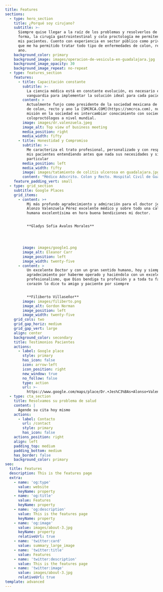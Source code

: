 ```yaml
---
title: Features
sections:
  - type: hero_section
    title: ¿Porqué soy cirujano?
    subtitle: >-
      Siempre quise llegar a la raíz de los problemas y resolverlos de la mejor
      forma, la cirugía gastrointestinal y colo proctología me permiten ayudar a
      mis pacientes. Cuento con experiencia en sector público como privado, lo
      que me ha permitido tratar todo tipo de enfermedades de colon, recto y
      ano.
    background_color: primary
    background_image: images/operacion-de-vesicula-en-guadalajara.jpg
    background_image_opacity: 30
    background_image_repeat: no-repeat
  - type: features_section
    features:
      - title: Capacitación constante
        subtitle: >-
          La ciencia médica está en constante evolución, es necesario estar a la
          vanguardia para implementar la solución ideal para cada paciente
        content: >
          Actualmente funjo como presidente de la sociedad mexicana de cirujanos
          de colon, recto y ano la [SMCRCA.COM](https://smcrca.com), nuestra
          misión en la sociedad es intercambiar conocimiento con sociedades de
          coloproctólogos a nivel mundial.
        image: images/dr.valenzuela.jpeg
        image_alt: Top view of business meeting
        media_position: right
        media_width: fifty
      - title: Honestidad y Compromiso
        subtitle: >-
          Me caracteriza el trato profesional, personalizado y con respeto hacia
          mis pacientes entendiendo antes que nada sus necesidades y situación
          particular
        media_position: left
        media_width: fifty
        image: images/tatamiento de colitis ulcerosa en guadalajara.jpg
        content: "Médico Adscrito. Colon y Recto. Hospital Civil de Guadalajara\n\n### Certificación: C11005518\n\n**FORMACIÓN**\n\n•\_**Fellowship.**\_Coloproctología. Hospital Civil de Guadalajara\n•\_**Especialidad**. Cirugía General. Universidad de Guadalajara (UdeG). Guadalajara. 2011\n•\_**Licenciatura**.\_**Médico Cirujano.**\_Universidad Autónoma de Sinaloa (UAS). Sinaloa. 2005\n\n**IDIOMAS**\n\nEspañol, Inglés\n\nConstantes seminarios y actualizaciones a nivel nacional e internacional.\n\nel Dr. Valenzuela Pérez es reconocido como uno de los mejores especialistas en Cirugía General de Guadalajara, Jalisco.\n"
    feature_padding_vert: small
  - type: grid_section
    subtitle: Google Places
    grid_items:
      - content: >+
          Mi más profundo agradecimiento y admiración para el doctor jesus
          Alonzo Valenzuela Pérez excelente médico y sobre todo una calidad
          humana excelentísima en hora buena bendiciones mi doctor.


          **Gladys Sofia Avalos Morales**




        image: images/google1.png
        image_alt: Eleanor Carr
        image_position: left
        image_width: twenty-five
      - content: >
          Un excelente Doctor y con un gran sentido humano, hoy y siempre mi
          agradecimiento por haberme operado y haciéndolo con un excelente
          profesionalismo, que Dios bendiga tu profesión y a toda tu familia, de
          corazón lo dice tu amigo y paciente por siempre


          **Filiberto Villaseñor**
        image: images/filiberto.png
        image_alt: Gordon Norman
        image_position: left
        image_width: twenty-five
    grid_cols: two
    grid_gap_horiz: medium
    grid_gap_vert: large
    align: center
    background_color: secondary
    title: Testimonios Pacientes
    actions:
      - label: Google place
        style: primary
        has_icon: false
        icon: arrow-left
        icon_position: right
        new_window: true
        no_follow: false
        type: action
        url: >-
          https://www.google.com/maps/place/Dr.+Jes%C3%BAs+Alonso+Valenzuela+P%C3%A9rez/@20.7217485,-103.4318502,17z/data=!4m7!3m6!1s0x8428ae424c44c871:0x55f1bbc61054b413!8m2!3d20.7217485!4d-103.4296615!9m1!1b1
  - type: cta_section
    title: Resolvamos su problema de salud
    content: |
      Agende su cita hoy mismo
    actions:
      - label: Contacto
        url: /contact
        style: primary
        has_icon: false
    actions_position: right
    align: left
    padding_top: medium
    padding_bottom: medium
    has_border: false
    background_color: primary
seo:
  title: Features
  description: This is the features page
  extra:
    - name: 'og:type'
      value: website
      keyName: property
    - name: 'og:title'
      value: Features
      keyName: property
    - name: 'og:description'
      value: This is the features page
      keyName: property
    - name: 'og:image'
      value: images/about-3.jpg
      keyName: property
      relativeUrl: true
    - name: 'twitter:card'
      value: summary_large_image
    - name: 'twitter:title'
      value: Features
    - name: 'twitter:description'
      value: This is the features page
    - name: 'twitter:image'
      value: images/about-3.jpg
      relativeUrl: true
template: advanced
---
```

